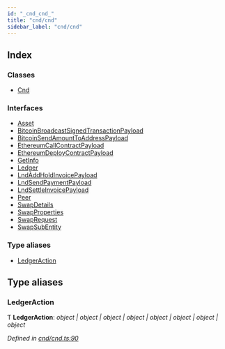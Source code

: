 ```yaml
---
id: "_cnd_cnd_"
title: "cnd/cnd"
sidebar_label: "cnd/cnd"
---
```


## Index

### Classes

* [Cnd](../classes/_cnd_cnd_.cnd.md)

### Interfaces

* [Asset](../interfaces/_cnd_cnd_.asset.md)
* [BitcoinBroadcastSignedTransactionPayload](../interfaces/_cnd_cnd_.bitcoinbroadcastsignedtransactionpayload.md)
* [BitcoinSendAmountToAddressPayload](../interfaces/_cnd_cnd_.bitcoinsendamounttoaddresspayload.md)
* [EthereumCallContractPayload](../interfaces/_cnd_cnd_.ethereumcallcontractpayload.md)
* [EthereumDeployContractPayload](../interfaces/_cnd_cnd_.ethereumdeploycontractpayload.md)
* [GetInfo](../interfaces/_cnd_cnd_.getinfo.md)
* [Ledger](../interfaces/_cnd_cnd_.ledger.md)
* [LndAddHoldInvoicePayload](../interfaces/_cnd_cnd_.lndaddholdinvoicepayload.md)
* [LndSendPaymentPayload](../interfaces/_cnd_cnd_.lndsendpaymentpayload.md)
* [LndSettleInvoicePayload](../interfaces/_cnd_cnd_.lndsettleinvoicepayload.md)
* [Peer](../interfaces/_cnd_cnd_.peer.md)
* [SwapDetails](../interfaces/_cnd_cnd_.swapdetails.md)
* [SwapProperties](../interfaces/_cnd_cnd_.swapproperties.md)
* [SwapRequest](../interfaces/_cnd_cnd_.swaprequest.md)
* [SwapSubEntity](../interfaces/_cnd_cnd_.swapsubentity.md)

### Type aliases

* [LedgerAction](_cnd_cnd_.md#ledgeraction)

## Type aliases

###  LedgerAction

Ƭ **LedgerAction**: *object | object | object | object | object | object | object | object*

*Defined in [cnd/cnd.ts:90](https://github.com/comit-network/comit-js-sdk/blob/701099a/src/cnd/cnd.ts#L90)*

